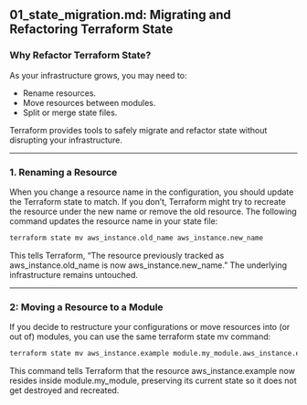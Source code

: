 ## 01_state_migration.md: Migrating and Refactoring Terraform State

### Why Refactor Terraform State?
As your infrastructure grows, you may need to:
- Rename resources.
- Move resources between modules.
- Split or merge state files.

Terraform provides tools to safely migrate and refactor state without disrupting your infrastructure.

---

### 1. Renaming a Resource

When you change a resource name in the configuration, you should update the Terraform state to match. If you don’t, Terraform might try to recreate the resource under the new name or remove the old resource. The following command updates the resource name in your state file:

```bash
terraform state mv aws_instance.old_name aws_instance.new_name
```

This tells Terraform, “The resource previously tracked as aws_instance.old_name is now aws_instance.new_name.” The underlying infrastructure remains untouched.

---

### 2: Moving a Resource to a Module

If you decide to restructure your configurations or move resources into (or out of) modules, you can use the same terraform state mv command:

```bash
terraform state mv aws_instance.example module.my_module.aws_instance.example
```

This command tells Terraform that the resource aws_instance.example now resides inside module.my_module, preserving its current state so it does not get destroyed and recreated.
